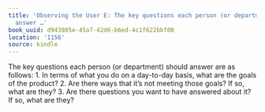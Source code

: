```yaml
---
title: 'Observing the User E: The key questions each person (or department) should
  answer …'
book_uuid: d943805e-45a7-42d6-b6ed-4c1f622bbf00
location: '1156'
source: kindle
---
```


The key questions each person (or department) should answer are as follows: 1. In terms of what you do on a day-to-day basis, what are the goals of the product? 2. Are there ways that it’s not meeting those goals? If so, what are they? 3. Are there questions you want to have answered about it? If so, what are they?